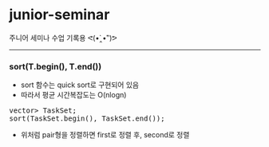 # junior-seminar
주니어 세미나 수업 기록용 ᕙ(•̀‸•́‶)ᕗ

<hr/>

### sort(T.begin(), T.end())
* sort 함수는 quick sort로 구현되어 있음
* 따라서 평균 시간복잡도는 O(nlogn)
<pre>
vector<pair<int, int>> TaskSet;
sort(TaskSet.begin(), TaskSet.end());
</pre>
* 위처럼 pair형을 정렬하면 first로 정렬 후, second로 정렬
